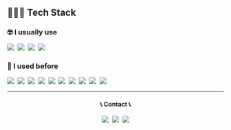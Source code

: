 <!--
### Hi there 👋

**Paksubeen/Paksubeen** is a ✨ _special_ ✨ repository because its `README.md` (this file) appears on your GitHub profile.

Here are some ideas to get you started:

- 🔭 I’m currently working on ...
- 🌱 I’m currently learning ...
- 👯 I’m looking to collaborate on ...
- 🤔 I’m looking for help with ...
- 💬 Ask me about ...
- 📫 How to reach me: ...
- 😄 Pronouns: ...
- ⚡ Fun fact: ...
-->

<h2>👩🏻‍💻 Tech Stack</h2>
<h3>🤓 I usually use</h3>
<p>
<img src="https://img.shields.io/badge/HTML5-E34F26?style=for-the-badge&logo=HTML5&logoColor=white"/></a>&nbsp
<img src="https://img.shields.io/badge/CSS3-1572B6?style=for-the-badge&logo=CSS3&logoColor=white"/></a>&nbsp
<img src="https://img.shields.io/badge/JavaScript-F7DF1E?style=for-the-badge&logo=JavaScript&logoColor=white"/></a>&nbsp
<img src="https://img.shields.io/badge/Firebase-FFCA28?style=for-the-badge&logo=Firebase&logoColor=white"/></a>&nbsp
</p>
<h3>🤔 I used before</h3>
<p>
<img src="https://img.shields.io/badge/C-A8B9CC?style=for-the-badge&logo=C&logoColor=white"/></a>&nbsp
<img src="https://img.shields.io/badge/C++-00599C?style=for-the-badge&logo=C%2B%2B&logoColor=white"/></a>&nbsp
<img src="https://img.shields.io/badge/Java-007396?style=for-the-badge&logo=Java&logoColor=white"/></a>&nbsp
<img src="https://img.shields.io/badge/Python-3766AB?style=for-the-badge&logo=Python&logoColor=white"/></a>&nbsp
<img src="https://img.shields.io/badge/MySQL-4479A1?style=for-the-badge&logo=MySQL&logoColor=white"/></a>&nbsp
<img src="https://img.shields.io/badge/Node.js-339933?style=for-the-badge&logo=Node.js&logoColor=white"/></a>&nbsp
<img src="https://img.shields.io/badge/SpringBoot-6DB33F?style=for-the-badge&logo=Spring&logoColor=white"/></a>&nbsp
<img src="https://img.shields.io/badge/Android-3DDC84?style=for-the-badge&logo=Android&logoColor=white"/></a>&nbsp
<img src="https://img.shields.io/badge/kotlin-%230095D5.svg?&style=for-the-badge&logo=kotlin&logoColor=white"/></a>&nbsp
<img src="https://img.shields.io/badge/Swift-F05138?style=for-the-badge&logo=Swift&logoColor=white"/></a>&nbsp
<p>
<hr/>
<h4 align="center">📞 Contact 📞</h4>
<p align="center">
  <a href="https://paksubeen.tistory.com/"><img src="https://img.shields.io/badge/Tech%20Blog-EB4C16?style=flat-square&logo=Tistory&logoColor=white&link=https://paksubeen.tistory.com/"/></a>&nbsp
  <a href="https://www.instagram.com/paksubeen/"><img src="https://img.shields.io/badge/Instagram-E4405F?style=flat-square&logo=Instagram&logoColor=white&link=https://www.instagram.com/paksubeen/"/></a>&nbsp
  <a href="mailto:tnqls520@gmail.com"><img src="https://img.shields.io/badge/Gmail-d14836?style=flat-square&logo=Gmail&logoColor=white&link=tnqls520@naver.gmail"/></a>
</p>
